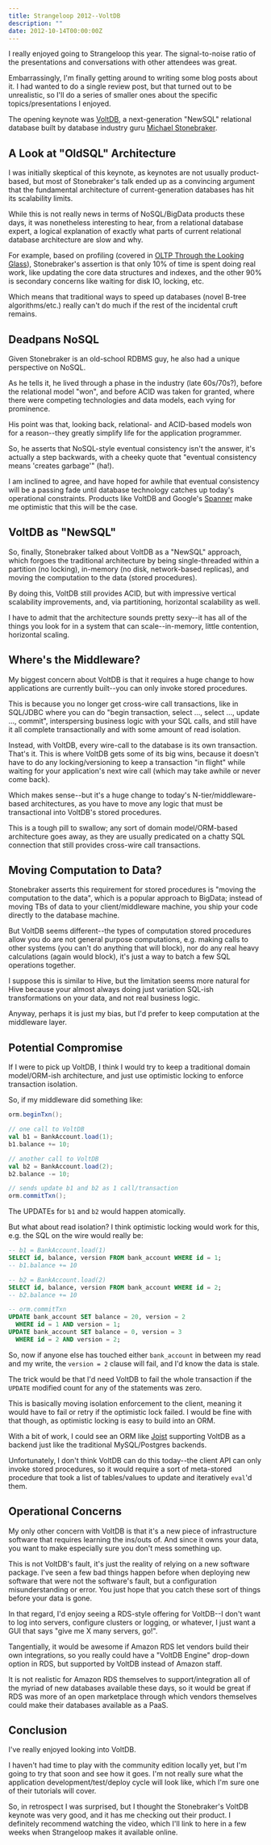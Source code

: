 ```yaml
---
title: Strangeloop 2012--VoltDB
description: ""
date: 2012-10-14T00:00:00Z
---
```




I really enjoyed going to Strangeloop this year. The signal-to-noise ratio of the presentations and conversations with other attendees was great.

Embarrassingly, I'm finally getting around to writing some blog posts about it. I had wanted to do a single review post, but that turned out to be unrealistic, so I'll do a series of smaller ones about the specific topics/presentations I enjoyed.

The opening keynote was [VoltDB](http://www.voltdb.com), a next-generation "NewSQL" relational database built by database industry guru [Michael Stonebraker](http://en.wikipedia.org/wiki/Michael_Stonebraker).

A Look at "OldSQL" Architecture
-------------------------------

I was initially skeptical of this keynote, as keynotes are not usually product-based, but most of Stonebraker's talk ended up as a convincing argument that the fundamental architecture of current-generation databases has hit its scalability limits.

While this is not really news in terms of NoSQL/BigData products these days, it was nonetheless interesting to hear, from a relational database expert, a logical explanation of exactly what parts of current relational database architecture are slow and why.

For example, based on profiling (covered in [OLTP Through the Looking Glass](http://nms.csail.mit.edu/~stavros/pubs/OLTP_sigmod08.pdf)), Stonebraker's assertion is that only 10% of time is spent doing real work, like updating the core data structures and indexes, and the other 90% is secondary concerns like waiting for disk IO, locking, etc.

Which means that traditional ways to speed up databases (novel B-tree algorithms/etc.) really can't do much if the rest of the incidental cruft remains.

Deadpans NoSQL
--------------

Given Stonebraker is an old-school RDBMS guy, he also had a unique perspective on NoSQL.

As he tells it, he lived through a phase in the industry (late 60s/70s?), before the relational model "won", and before ACID was taken for granted, where there were competing technologies and data models, each vying for prominence.

His point was that, looking back, relational- and ACID-based models won for a reason--they greatly simplify life for the application programmer.

So, he asserts that NoSQL-style eventual consistency isn't the answer, it's actually a step backwards, with a cheeky quote that "eventual consistency means 'creates garbage'" (ha!).

I am inclined to agree, and have hoped for awhile that eventual consistency will be a passing fade until database technology catches up today's operational constraints. Products like VoltDB and Google's [Spanner](http://research.google.com/archive/spanner.html) make me optimistic that this will be the case.

VoltDB as "NewSQL"
------------------

So, finally, Stonebraker talked about VoltDB as a "NewSQL" approach, which forgoes the traditional architecture by being single-threaded within a partition (no locking), in-memory (no disk, network-based replicas), and moving the computation to the data (stored procedures).

By doing this, VoltDB still provides ACID, but with impressive vertical scalability improvements, and, via partitioning, horizontal scalability as well.

I have to admit that the architecture sounds pretty sexy--it has all of the things you look for in a system that can scale--in-memory, little contention, horizontal scaling.

Where's the Middleware?
-----------------------

My biggest concern about VoltDB is that it requires a huge change to how applications are currently built--you can only invoke stored procedures.

This is because you no longer get cross-wire call transactions, like in SQL/JDBC where you can do "begin transaction, select ..., select ..., update ..., commit", interspersing business logic with your SQL calls, and still have it all complete transactionally and with some amount of read isolation.

Instead, with VoltDB, every wire-call to the database is its own transaction. That's it. This is where VoltDB gets some of its big wins, because it doesn't have to do any locking/versioning to keep a transaction "in flight" while waiting for your application's next wire call (which may take awhile or never come back).

Which makes sense--but it's a huge change to today's N-tier/middleware-based architectures, as you have to move any logic that must be transactional into VoltDB's stored procedures.

This is a tough pill to swallow; any sort of domain model/ORM-based architecture goes away, as they are usually predicated on a chatty SQL connection that still provides cross-wire call transactions.

Moving Computation to Data?
---------------------------

Stonebraker asserts this requirement for stored procedures is "moving the computation to the data", which is a popular approach to BigData; instead of moving TBs of data to your client/middleware machine, you ship your code directly to the database machine.

But VoltDB seems different--the types of computation stored procedures allow you do are not general purpose computations, e.g. making calls to other systems (you can't do anything that will block), nor do any real heavy calculations (again would block), it's just a way to batch a few SQL operations together.

I suppose this is similar to Hive, but the limitation seems more natural for Hive because your almost always doing just variation SQL-ish transformations on your data, and not real business logic.

Anyway, perhaps it is just my bias, but I'd prefer to keep computation at the middleware layer.

Potential Compromise
--------------------

If I were to pick up VoltDB, I think I would try to keep a traditional domain model/ORM-ish architecture, and just use optimistic locking to enforce transaction isolation.

So, if my middleware did something like:

```scala
orm.beginTxn();

// one call to VoltDB
val b1 = BankAccount.load(1);
b1.balance += 10;

// another call to VoltDB
val b2 = BankAccount.load(2);
b2.balance -= 10;

// sends update b1 and b2 as 1 call/transaction
orm.commitTxn();
```

The UPDATEs for `b1` and `b2` would happen atomically.

But what about read isolation? I think optimistic locking would work for this, e.g. the SQL on the wire would really be:

```sql
-- b1 = BankAccount.load(1)
SELECT id, balance, version FROM bank_account WHERE id = 1;
-- b1.balance += 10

-- b2 = BankAccount.load(2)
SELECT id, balance, version FROM bank_account WHERE id = 2;
-- b2.balance += 10

-- orm.commitTxn
UPDATE bank_account SET balance = 20, version = 2
  WHERE id = 1 AND version = 1;
UPDATE bank_account SET balance = 0, version = 3
  WHERE id = 2 AND version = 2;
```

So, now if anyone else has touched either `bank_account` in between my read and my write, the `version = 2` clause will fail, and I'd know the data is stale.

The trick would be that I'd need VoltDB to fail the whole transaction if the `UPDATE` modified count for any of the statements was zero.

This is basically moving isolation enforcement to the client, meaning it would have to fail or retry if the optimistic lock failed. I would be fine with that though, as optimistic locking is easy to build into an ORM.

With a bit of work, I could see an ORM like [Joist](http://joist.ws) supporting VoltDB as a backend just like the traditional MySQL/Postgres backends.

Unfortunately, I don't think VoltDB can do this today--the client API can only invoke stored procedures, so it would require a sort of meta-stored procedure that took a list of tables/values to update and iteratively `eval`'d them.

Operational Concerns
--------------------

My only other concern with VoltDB is that it's a new piece of infrastructure software that requires learning the ins/outs of. And since it owns your data, you want to make especially sure you don't mess something up.

This is not VoltDB's fault, it's just the reality of relying on a new software package. I've seen a few bad things happen before when deploying new software that were not the software's fault, but a configuration misunderstanding or error. You just hope that you catch these sort of things before your data is gone.

In that regard, I'd enjoy seeing a RDS-style offering for VoltDB--I don't want to log into servers, configure clusters or logging, or whatever, I just want a GUI that says "give me X many servers, go!".

Tangentially, it would be awesome if Amazon RDS let vendors build their own integrations, so you really could have a "VoltDB Engine" drop-down option in RDS, but supported by VoltDB instead of Amazon staff.

It is not realistic for Amazon RDS themselves to support/integration all of the myriad of new databases available these days, so it would be great if RDS was more of an open marketplace through which vendors themselves could make their databases available as a PaaS.

Conclusion
----------

I've really enjoyed looking into VoltDB.

I haven't had time to play with the community edition locally yet, but I'm going to try that soon and see how it goes. I'm not really sure what the application development/test/deploy cycle will look like, which I'm sure one of their tutorials will cover.

So, in retrospect I was surprised, but I thought the Stonebraker's VoltDB keynote was very good, and it has me checking out their product. I definitely recommend watching the video, which I'll link to here in a few weeks when Strangeloop makes it available online.


